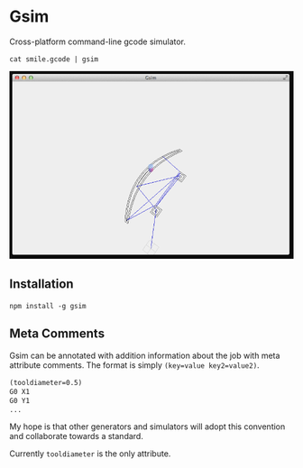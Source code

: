 # Gsim

Cross-platform command-line gcode simulator.

```
cat smile.gcode | gsim
```

![alt](test/screeny.png)


## Installation
```
npm install -g gsim
```

## Meta Comments

Gsim can be annotated with addition information about the job with meta attribute comments. 
The format is simply `(key=value key2=value2)`.

```
(tooldiameter=0.5)
G0 X1
G0 Y1
...
```

My hope is that other generators and simulators will adopt this convention and collaborate towards a standard.

Currently `tooldiameter` is the only attribute.

